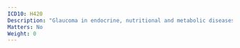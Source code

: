 ```yaml
---
ICD10: H420
Description: "Glaucoma in endocrine, nutritional and metabolic diseases"
Matters: No
Weight: 0
---
```

